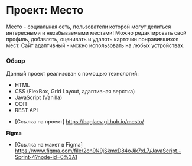 # Проект: Место
Место - социальная сеть, пользователи которой могут делиться интересными и незабываемыми местами! Можно редактировать свой профиль, добавлять, оценивать и удалять карточки понравившихся мест.
Сайт адаптивный - можно использовать на любых устройствах.

### Обзор
Данный проект реализован с помощью технологий:
- HTML
- CSS (FlexBox, Grid Layout, адаптивная верстка)
- JavaScript (Vanilla)
- ООП
- REST API

* [Ссылка на проект] https://baglaev.github.io/mesto/


**Figma**

* [Ссылка на макет в Figma] https://www.figma.com/file/2cn9N9jSkmxD84oJik7xL7/JavaScript.-Sprint-4?node-id=0%3A1

